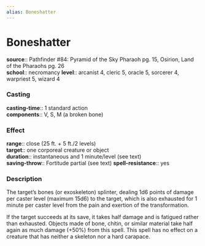 ```yaml
---
alias: Boneshatter
---
```


# Boneshatter 

**source**:: Pathfinder \#84: Pyramid of the Sky Pharaoh pg. 15, Osirion, Land of the Pharaohs pg. 26  
**school**:: necromancy
**level**:: arcanist 4, cleric 5, oracle 5, sorcerer 4, warpriest 5, wizard 4

### Casting 

**casting-time**:: 1 standard action  
**components**:: V, S, M (a broken bone)

### Effect 

**range**:: close (25 ft. + 5 ft./2 levels)  
**target**:: one corporeal creature or object  
**duration**:: instantaneous and 1 minute/level (see text)  
**saving-throw**:: Fortitude partial (see text)
**spell-resistance**:: yes

### Description 

The target’s bones (or exoskeleton) splinter, dealing 1d6 points of damage per caster level (maximum 15d6) to the target, which is also exhausted for 1 minute per caster level from the pain and exertion of the transformation.  
  
If the target succeeds at its save, it takes half damage and is fatigued rather than exhausted. Objects made of bone, chitin, or similar material take half again as much damage (+50%) from this spell. This spell has no effect on a creature that has neither a skeleton nor a hard carapace.
